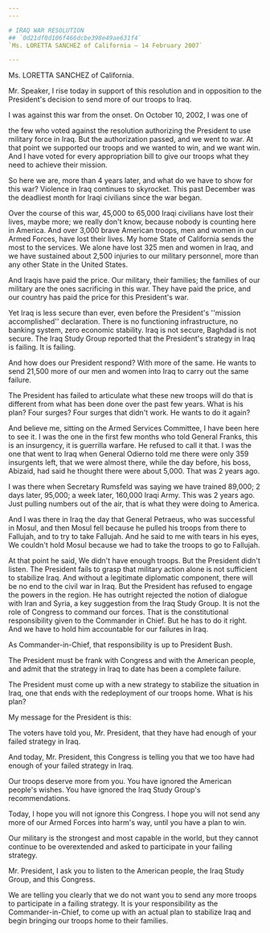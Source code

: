 ```yaml
---
---

# IRAQ WAR RESOLUTION
## `0d21df0d106f466dcbe398e49ae631f4`
`Ms. LORETTA SANCHEZ of California — 14 February 2007`

---
```



Ms. LORETTA SANCHEZ of California.

Mr. Speaker, I rise today in support of this resolution and in 
opposition to the President's decision to send more of our troops to 
Iraq.

I was against this war from the onset. On October 10, 2002, I was one 
of


the few who voted against the resolution authorizing the President to 
use military force in Iraq. But the authorization passed, and we went 
to war. At that point we supported our troops and we wanted to win, and 
we want win. And I have voted for every appropriation bill to give our 
troops what they need to achieve their mission.

So here we are, more than 4 years later, and what do we have to show 
for this war? Violence in Iraq continues to skyrocket. This past 
December was the deadliest month for Iraqi civilians since the war 
began.

Over the course of this war, 45,000 to 65,000 Iraqi civilians have 
lost their lives, maybe more; we really don't know, because nobody is 
counting here in America. And over 3,000 brave American troops, men and 
women in our Armed Forces, have lost their lives. My home State of 
California sends the most to the services. We alone have lost 325 men 
and women in Iraq, and we have sustained about 2,500 injuries to our 
military personnel, more than any other State in the United States.

And Iraqis have paid the price. Our military, their families; the 
families of our military are the ones sacrificing in this war. They 
have paid the price, and our country has paid the price for this 
President's war.

Yet Iraq is less secure than ever, even before the President's 
''mission accomplished'' declaration. There is no functioning 
infrastructure, no banking system, zero economic stability. Iraq is not 
secure, Baghdad is not secure. The Iraq Study Group reported that the 
President's strategy in Iraq is failing. It is failing.

And how does our President respond? With more of the same. He wants 
to send 21,500 more of our men and women into Iraq to carry out the 
same failure.

The President has failed to articulate what these new troops will do 
that is different from what has been done over the past few years. What 
is his plan? Four surges? Four surges that didn't work. He wants to do 
it again?

And believe me, sitting on the Armed Services Committee, I have been 
here to see it. I was the one in the first few months who told General 
Franks, this is an insurgency, it is guerrilla warfare. He refused to 
call it that. I was the one that went to Iraq when General Odierno told 
me there were only 359 insurgents left, that we were almost there, 
while the day before, his boss, Abizaid, had said he thought there were 
about 5,000. That was 2 years ago.

I was there when Secretary Rumsfeld was saying we have trained 
89,000; 2 days later, 95,000; a week later, 160,000 Iraqi Army. This 
was 2 years ago. Just pulling numbers out of the air, that is what they 
were doing to America.

And I was there in Iraq the day that General Petraeus, who was 
successful in Mosul, and then Mosul fell because he pulled his troops 
from there to Fallujah, and to try to take Fallujah. And he said to me 
with tears in his eyes, We couldn't hold Mosul because we had to take 
the troops to go to Fallujah.



At that point he said, We didn't have enough troops. But the 
President didn't listen. The President fails to grasp that military 
action alone is not sufficient to stabilize Iraq. And without a 
legitimate diplomatic component, there will be no end to the civil war 
in Iraq. But the President has refused to engage the powers in the 
region. He has outright rejected the notion of dialogue with Iran and 
Syria, a key suggestion from the Iraq Study Group. It is not the role 
of Congress to command our forces. That is the constitutional 
responsibility given to the Commander in Chief. But he has to do it 
right. And we have to hold him accountable for our failures in Iraq.

As Commander-in-Chief, that responsibility is up to President Bush.

The President must be frank with Congress and with the American 
people, and admit that the strategy in Iraq to date has been a complete 
failure.

The President must come up with a new strategy to stabilize the 
situation in Iraq, one that ends with the redeployment of our troops 
home. What is his plan?

My message for the President is this:

The voters have told you, Mr. President, that they have had enough of 
your failed strategy in Iraq.

And today, Mr. President, this Congress is telling you that we too 
have had enough of your failed strategy in Iraq.

Our troops deserve more from you. You have ignored the American 
people's wishes. You have ignored the Iraq Study Group's 
recommendations.

Today, I hope you will not ignore this Congress. I hope you will not 
send any more of our Armed Forces into harm's way, until you have a 
plan to win.

Our military is the strongest and most capable in the world, but they 
cannot continue to be overextended and asked to participate in your 
failing strategy.

 Mr. President, I ask you to listen to the American people, the Iraq 
Study Group, and this Congress.

We are telling you clearly that we do not want you to send any more 
troops to participate in a failing strategy. It is your responsibility 
as the Commander-in-Chief, to come up with an actual plan to stabilize 
Iraq and begin bringing our troops home to their families.